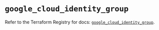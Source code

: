# `google_cloud_identity_group`

Refer to the Terraform Registry for docs: [`google_cloud_identity_group`](https://registry.terraform.io/providers/hashicorp/google/6.11.2/docs/resources/cloud_identity_group).
